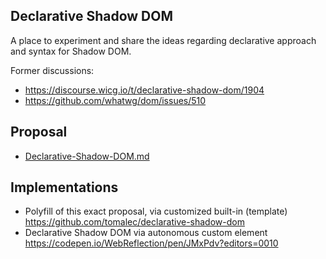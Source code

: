 Declarative Shadow DOM
---

A place to experiment and share the ideas regarding declarative approach and syntax for Shadow DOM.

Former discussions:
 - https://discourse.wicg.io/t/declarative-shadow-dom/1904
 - https://github.com/whatwg/dom/issues/510


## Proposal
- [Declarative-Shadow-DOM.md](Declarative-Shadow-DOM.md)

## Implementations
- Polyfill of this exact proposal, via customized built-in (template) https://github.com/tomalec/declarative-shadow-dom
- Declarative Shadow DOM via autonomous custom element https://codepen.io/WebReflection/pen/JMxPdv?editors=0010
